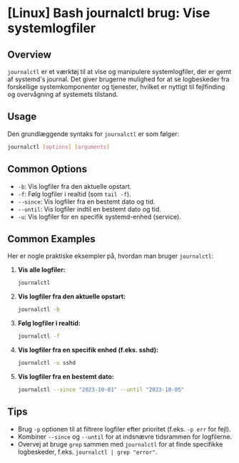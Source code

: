 # [Linux] Bash journalctl brug: Vise systemlogfiler

## Overview
`journalctl` er et værktøj til at vise og manipulere systemlogfiler, der er gemt af systemd's journal. Det giver brugerne mulighed for at se logbeskeder fra forskellige systemkomponenter og tjenester, hvilket er nyttigt til fejlfinding og overvågning af systemets tilstand.

## Usage
Den grundlæggende syntaks for `journalctl` er som følger:

```bash
journalctl [options] [arguments]
```

## Common Options
- `-b`: Vis logfiler fra den aktuelle opstart.
- `-f`: Følg logfiler i realtid (som `tail -f`).
- `--since`: Vis logfiler fra en bestemt dato og tid.
- `--until`: Vis logfiler indtil en bestemt dato og tid.
- `-u`: Vis logfiler for en specifik systemd-enhed (service).

## Common Examples
Her er nogle praktiske eksempler på, hvordan man bruger `journalctl`:

1. **Vis alle logfiler:**
   ```bash
   journalctl
   ```

2. **Vis logfiler fra den aktuelle opstart:**
   ```bash
   journalctl -b
   ```

3. **Følg logfiler i realtid:**
   ```bash
   journalctl -f
   ```

4. **Vis logfiler fra en specifik enhed (f.eks. sshd):**
   ```bash
   journalctl -u sshd
   ```

5. **Vis logfiler fra en bestemt dato:**
   ```bash
   journalctl --since "2023-10-01" --until "2023-10-05"
   ```

## Tips
- Brug `-p` optionen til at filtrere logfiler efter prioritet (f.eks. `-p err` for fejl).
- Kombiner `--since` og `--until` for at indsnævre tidsrammen for logfilerne.
- Overvej at bruge `grep` sammen med `journalctl` for at finde specifikke logbeskeder, f.eks. `journalctl | grep "error"`.